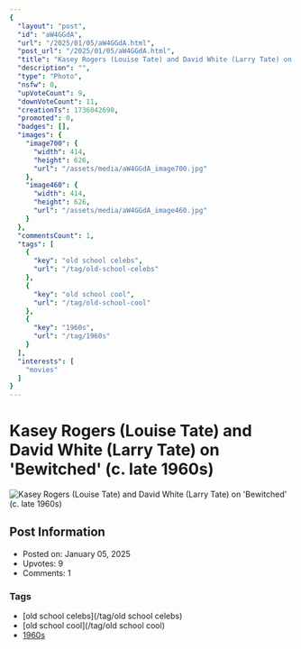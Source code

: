 ```yaml
---
{
  "layout": "post",
  "id": "aW4GGdA",
  "url": "/2025/01/05/aW4GGdA.html",
  "post_url": "/2025/01/05/aW4GGdA.html",
  "title": "Kasey Rogers (Louise Tate) and David White (Larry Tate) on 'Bewitched' (c. late 1960s)",
  "description": "",
  "type": "Photo",
  "nsfw": 0,
  "upVoteCount": 9,
  "downVoteCount": 11,
  "creationTs": 1736042690,
  "promoted": 0,
  "badges": [],
  "images": {
    "image700": {
      "width": 414,
      "height": 626,
      "url": "/assets/media/aW4GGdA_image700.jpg"
    },
    "image460": {
      "width": 414,
      "height": 626,
      "url": "/assets/media/aW4GGdA_image460.jpg"
    }
  },
  "commentsCount": 1,
  "tags": [
    {
      "key": "old school celebs",
      "url": "/tag/old-school-celebs"
    },
    {
      "key": "old school cool",
      "url": "/tag/old-school-cool"
    },
    {
      "key": "1960s",
      "url": "/tag/1960s"
    }
  ],
  "interests": [
    "movies"
  ]
}
---
```


# Kasey Rogers (Louise Tate) and David White (Larry Tate) on 'Bewitched' (c. late 1960s)

![Kasey Rogers (Louise Tate) and David White (Larry Tate) on 'Bewitched' (c. late 1960s)](/assets/media/aW4GGdA_image700.jpg)

## Post Information

- Posted on: January 05, 2025
- Upvotes: 9
- Comments: 1

### Tags

- [old school celebs](/tag/old school celebs)
- [old school cool](/tag/old school cool)
- [1960s](/tag/1960s)
